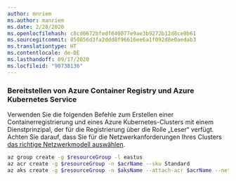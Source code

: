 ```yaml
---
author: mnriem
ms.author: manriem
ms.date: 2/28/2020
ms.openlocfilehash: c8cd0672bfedf640077e9ae3b9272b12d8ce0b61
ms.sourcegitcommit: 850856d3fa2ddd8f96616ee6a1f092d8e0aedab3
ms.translationtype: HT
ms.contentlocale: de-DE
ms.lasthandoff: 09/17/2020
ms.locfileid: "90738136"
---
```

### <a name="provision-azure-container-registry-and-azure-kubernetes-service"></a>Bereitstellen von Azure Container Registry und Azure Kubernetes Service

Verwenden Sie die folgenden Befehle zum Erstellen einer Containerregistrierung und eines Azure Kubernetes-Clusters mit einem Dienstprinzipal, der für die Registrierung über die Rolle „Leser“ verfügt. Achten Sie darauf, dass Sie für die Netzwerkanforderungen Ihres Clusters [das richtige Netzwerkmodell auswählen](/azure/aks/operator-best-practices-network#choose-the-appropriate-network-model).

```bash
az group create -g $resourceGroup -l eastus
az acr create -g $resourceGroup -n $acrName --sku Standard
az aks create -g $resourceGroup -n $aksName --attach-acr $acrName --network-plugin azure
```
